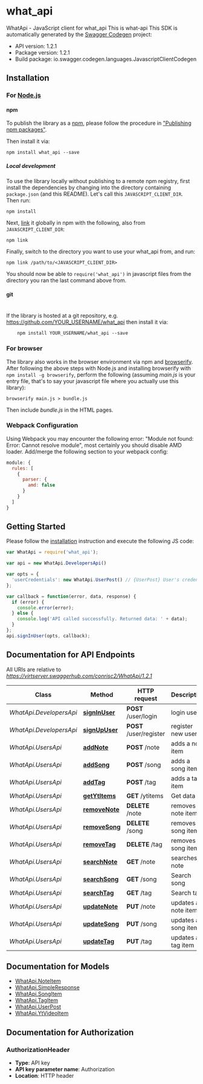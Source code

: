 # what_api

WhatApi - JavaScript client for what_api
This is what-api
This SDK is automatically generated by the [Swagger Codegen](https://github.com/swagger-api/swagger-codegen) project:

- API version: 1.2.1
- Package version: 1.2.1
- Build package: io.swagger.codegen.languages.JavascriptClientCodegen

## Installation

### For [Node.js](https://nodejs.org/)

#### npm

To publish the library as a [npm](https://www.npmjs.com/),
please follow the procedure in ["Publishing npm packages"](https://docs.npmjs.com/getting-started/publishing-npm-packages).

Then install it via:

```shell
npm install what_api --save
```

##### Local development

To use the library locally without publishing to a remote npm registry, first install the dependencies by changing 
into the directory containing `package.json` (and this README). Let's call this `JAVASCRIPT_CLIENT_DIR`. Then run:

```shell
npm install
```

Next, [link](https://docs.npmjs.com/cli/link) it globally in npm with the following, also from `JAVASCRIPT_CLIENT_DIR`:

```shell
npm link
```

Finally, switch to the directory you want to use your what_api from, and run:

```shell
npm link /path/to/<JAVASCRIPT_CLIENT_DIR>
```

You should now be able to `require('what_api')` in javascript files from the directory you ran the last 
command above from.

#### git
#
If the library is hosted at a git repository, e.g.
https://github.com/YOUR_USERNAME/what_api
then install it via:

```shell
    npm install YOUR_USERNAME/what_api --save
```

### For browser

The library also works in the browser environment via npm and [browserify](http://browserify.org/). After following
the above steps with Node.js and installing browserify with `npm install -g browserify`,
perform the following (assuming *main.js* is your entry file, that's to say your javascript file where you actually 
use this library):

```shell
browserify main.js > bundle.js
```

Then include *bundle.js* in the HTML pages.

### Webpack Configuration

Using Webpack you may encounter the following error: "Module not found: Error:
Cannot resolve module", most certainly you should disable AMD loader. Add/merge
the following section to your webpack config:

```javascript
module: {
  rules: [
    {
      parser: {
        amd: false
      }
    }
  ]
}
```

## Getting Started

Please follow the [installation](#installation) instruction and execute the following JS code:

```javascript
var WhatApi = require('what_api');

var api = new WhatApi.DevelopersApi()

var opts = { 
  'userCredentials': new WhatApi.UserPost() // {UserPost} User's credentials
};

var callback = function(error, data, response) {
  if (error) {
    console.error(error);
  } else {
    console.log('API called successfully. Returned data: ' + data);
  }
};
api.signInUser(opts, callback);

```

## Documentation for API Endpoints

All URIs are relative to *https://virtserver.swaggerhub.com/conrisc2/WhatApi/1.2.1*

Class | Method | HTTP request | Description
------------ | ------------- | ------------- | -------------
*WhatApi.DevelopersApi* | [**signInUser**](docs/DevelopersApi.md#signInUser) | **POST** /user/login | login user
*WhatApi.DevelopersApi* | [**signUpUser**](docs/DevelopersApi.md#signUpUser) | **POST** /user/register | register new user
*WhatApi.UsersApi* | [**addNote**](docs/UsersApi.md#addNote) | **POST** /note | adds a note item
*WhatApi.UsersApi* | [**addSong**](docs/UsersApi.md#addSong) | **POST** /song | adds a song item
*WhatApi.UsersApi* | [**addTag**](docs/UsersApi.md#addTag) | **POST** /tag | adds a tag item
*WhatApi.UsersApi* | [**getYtItems**](docs/UsersApi.md#getYtItems) | **GET** /ytitems | Get data
*WhatApi.UsersApi* | [**removeNote**](docs/UsersApi.md#removeNote) | **DELETE** /note | removes a note item
*WhatApi.UsersApi* | [**removeSong**](docs/UsersApi.md#removeSong) | **DELETE** /song | removes a song item
*WhatApi.UsersApi* | [**removeTag**](docs/UsersApi.md#removeTag) | **DELETE** /tag | removes a song item
*WhatApi.UsersApi* | [**searchNote**](docs/UsersApi.md#searchNote) | **GET** /note | searches note
*WhatApi.UsersApi* | [**searchSong**](docs/UsersApi.md#searchSong) | **GET** /song | Search song
*WhatApi.UsersApi* | [**searchTag**](docs/UsersApi.md#searchTag) | **GET** /tag | Search tag
*WhatApi.UsersApi* | [**updateNote**](docs/UsersApi.md#updateNote) | **PUT** /note | updates a note item
*WhatApi.UsersApi* | [**updateSong**](docs/UsersApi.md#updateSong) | **PUT** /song | updates a song item
*WhatApi.UsersApi* | [**updateTag**](docs/UsersApi.md#updateTag) | **PUT** /tag | updates a tag item


## Documentation for Models

 - [WhatApi.NoteItem](docs/NoteItem.md)
 - [WhatApi.SimpleResponse](docs/SimpleResponse.md)
 - [WhatApi.SongItem](docs/SongItem.md)
 - [WhatApi.TagItem](docs/TagItem.md)
 - [WhatApi.UserPost](docs/UserPost.md)
 - [WhatApi.YtVideoItem](docs/YtVideoItem.md)


## Documentation for Authorization


### AuthorizationHeader

- **Type**: API key
- **API key parameter name**: Authorization
- **Location**: HTTP header

